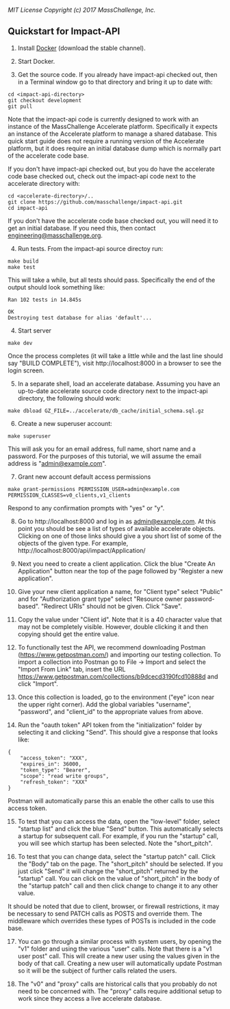 _MIT License_
_Copyright (c) 2017 MassChallenge, Inc._

## Quickstart for Impact-API

1. Install [Docker](https://docs.docker.com/engine/installation/#supported-platforms)
(download the stable channel).

2. Start Docker.

3. Get the source code.  If you already have impact-api checked out,
then in a Terminal window go to that directory and bring it up to date
with:
```
cd <impact-api-directory>
git checkout development
git pull
```

Note that the impact-api code is currently designed to work with an
instance of the MassChallenge Accelerate platform.  Specifically it
expects an instance of the Accelerate platform to manage a shared
database.  This quick start guide does not require a running version
of the Accelerate platform, but it does require an initial database
dump which is normally part of the accelerate code base.

If you don't have impact-api checked out, but you do have the
accelerate code base checked out, check out the impact-api code
next to the accelerate directory with:
```
cd <accelerate-directory>/..
git clone https://github.com/masschallenge/impact-api.git
cd impact-api
```

If you don't have the accelerate code base checked out, you will
need it to get an initial database.  If you need this, then contact
engineering@masschallenge.org.

4. Run tests.  From the impact-api source directoy run:
```
make build
make test
```

This will take a while, but all tests should pass.  Specifically the
end of the output should look something like:

```
Ran 102 tests in 14.845s

OK
Destroying test database for alias 'default'...
```

4. Start server

```
make dev
```

Once the process completes (it will take a little while and the last
line should say "BUILD COMPLETE"), visit http://localhost:8000 in a
browser to see the login screen.

5. In a separate shell, load an accelerate database.  Assuming
you have an up-to-date accelerate source code directory next to
the impact-api directory, the following should work:

```
make dbload GZ_FILE=../accelerate/db_cache/initial_schema.sql.gz
```

6. Create a new superuser account:

```
make superuser
```

This will ask you for an email address, full name, short name and a
password.  For the purposes of this tutorial, we will assume the email
address is "admin@example.com".

7. Grant new account default access permissions

```
make grant-permissions PERMISSION_USER=admin@example.com PERMISSION_CLASSES=v0_clients,v1_clients
```

Respond to any confirmation prompts with "yes" or "y".

8. Go to http://localhost:8000 and log in as admin@example.com.  At
this point you should be see a list of types of available accelerate
objects.  Clicking on one of those links should give a you short list
of some of the objects of the given type.  For example,
http://localhost:8000/api/impact/Application/

9. Next you need to create a client application.  Click the blue
"Create An Application" button near the top of the page followed by
"Register a new application".

10. Give your new client application a name, for "Client type" select
"Public" and for "Authorization grant type" select "Resource owner
password-based".  "Redirect URIs" should not be given.  Click "Save".

11. Copy the value under "Client id".  Note that it is a 40 character
value that may not be completely visible.  However, double clicking it
and then copying should get the entire value.

12. To functionally test the API, we recommend downloading Postman
(https://www.getpostman.com/) and importing our testing collection.
To import a collection into Postman go to File -> Import and select
the "Import From Link" tab, insert the URL
https://www.getpostman.com/collections/b9dcecd3190fcd10888d and click
"Import".

13. Once this collection is loaded, go to the environment ("eye" icon
near the upper right corner).  Add the global variables "username",
"password", and "client_id" to the appropriate values from above.

14. Run the "oauth token" API token from the "initialization" folder
by selecting it and clicking "Send".  This should give a response that
looks like:

```
{
    "access_token": "XXX",
    "expires_in": 36000,
    "token_type": "Bearer",
    "scope": "read write groups",
    "refresh_token": "XXX"
}
```

Postman will automatically parse this an enable the other calls to use
this access token.

15. To test that you can access the data, open the "low-level" folder,
select "startup list" and click the blue "Send" button.  This
automatically selects a startup for subsequent call.  For example, if
you run the "startup" call, you will see which startup has been
selected.  Note the "short_pitch".

16. To test that you can change data, select the "startup patch" call.
Click the "Body" tab on the page.  The "short_pitch" should be
selected.  If you just click "Send" it will change the "short_pitch"
returned by the "startup" call.  You can click on the value of
"short_pitch" in the body of the "startup patch" call and then click
change to change it to any other value.

It should be noted that due to client, browser, or firewall restrictions, it may be necessary to send PATCH calls as POSTS and override them.  The middleware which overrides these types of POSTs is included in the code base.

17. You can go through a similar process with system users, by
opening the "v1" folder and using the various "user" calls.  Note that
there is a "v1 user post" call.  This will create a new user using the
values given in the body of that call.  Creating a new user will
automatically update Postman so it will be the subject of further calls
related the users.

18. The "v0" and "proxy" calls are historical calls that you probably
do not need to be concerned with.  The "proxy" calls require
additional setup to work since they access a live accelerate database.
